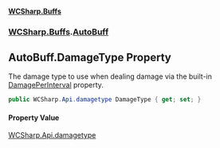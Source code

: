 #### [WCSharp\.Buffs](README.md 'README')
### [WCSharp\.Buffs](WCSharp.Buffs.md 'WCSharp\.Buffs').[AutoBuff](WCSharp.Buffs.AutoBuff.md 'WCSharp\.Buffs\.AutoBuff')

## AutoBuff\.DamageType Property

The damage type to use when dealing damage via the built\-in [DamagePerInterval](WCSharp.Buffs.AutoBuff.DamagePerInterval.md 'WCSharp\.Buffs\.AutoBuff\.DamagePerInterval') property\.

```csharp
public WCSharp.Api.damagetype DamageType { get; set; }
```

#### Property Value
[WCSharp\.Api\.damagetype](https://learn.microsoft.com/en-us/dotnet/api/wcsharp.api.damagetype 'WCSharp\.Api\.damagetype')